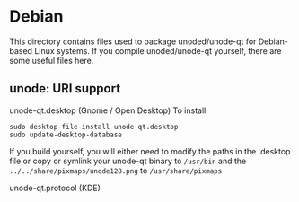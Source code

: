 
Debian
====================
This directory contains files used to package unoded/unode-qt
for Debian-based Linux systems. If you compile unoded/unode-qt yourself, there are some useful files here.

## unode: URI support ##


unode-qt.desktop  (Gnome / Open Desktop)
To install:

	sudo desktop-file-install unode-qt.desktop
	sudo update-desktop-database

If you build yourself, you will either need to modify the paths in
the .desktop file or copy or symlink your unode-qt binary to `/usr/bin`
and the `../../share/pixmaps/unode128.png` to `/usr/share/pixmaps`

unode-qt.protocol (KDE)

